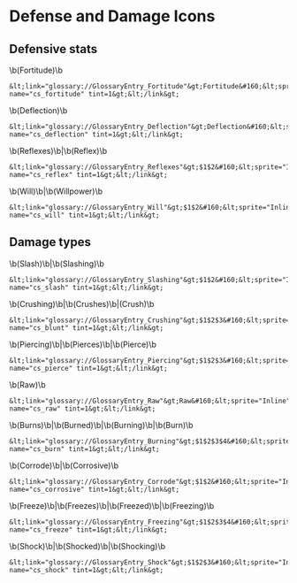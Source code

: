 # Defense and Damage Icons

## Defensive stats

\b(Fortitude)\b
```
&lt;link="glossary://GlossaryEntry_Fortitude"&gt;Fortitude&#160;&lt;sprite="Inline" name="cs_fortitude" tint=1&gt;&lt;/link&gt;
```
\b(Deflection)\b
```
&lt;link="glossary://GlossaryEntry_Deflection"&gt;Deflection&#160;&lt;sprite="Inline" name="cs_deflection" tint=1&gt;&lt;/link&gt;
```
\b(Reflexes)\b|\b(Reflex)\b
```
&lt;link="glossary://GlossaryEntry_Reflexes"&gt;$1$2&#160;&lt;sprite="Inline" name="cs_reflex" tint=1&gt;&lt;/link&gt;
```
\b(Will)\b|\b(Willpower)\b
```
&lt;link="glossary://GlossaryEntry_Will"&gt;$1$2&#160;&lt;sprite="Inline" name="cs_will" tint=1&gt;&lt;/link&gt;
```
## Damage types

\b(Slash)\b|\b(Slashing)\b
```
&lt;link="glossary://GlossaryEntry_Slashing"&gt;$1$2&#160;&lt;sprite="Inline" name="cs_slash" tint=1&gt;&lt;/link&gt;
```
\b(Crushing)\b|\b(Crushes)\b|(Crush)\b
```
&lt;link="glossary://GlossaryEntry_Crushing"&gt;$1$2$3&#160;&lt;sprite="Inline" name="cs_blunt" tint=1&gt;&lt;/link&gt;
```
\b(Piercing)\b|\b(Pierces)\b|\b(Pierce)\b
```
&lt;link="glossary://GlossaryEntry_Piercing"&gt;$1$2$3&#160;&lt;sprite="Inline" name="cs_pierce" tint=1&gt;&lt;/link&gt;
```
\b(Raw)\b
```
&lt;link="glossary://GlossaryEntry_Raw"&gt;Raw&#160;&lt;sprite="Inline" name="cs_raw" tint=1&gt;&lt;/link&gt;
```
\b(Burns)\b|\b(Burned)\b|\b(Burning)\b|\b(Burn)\b
```
&lt;link="glossary://GlossaryEntry_Burning"&gt;$1$2$3$4&#160;&lt;sprite="Inline" name="cs_burn" tint=1&gt;&lt;/link&gt;
```
\b(Corrode)\b|\b(Corrosive)\b
```
&lt;link="glossary://GlossaryEntry_Corrode"&gt;$1$2&#160;&lt;sprite="Inline" name="cs_corrosive" tint=1&gt;&lt;/link&gt;
```
\b(Freeze)\b|\b(Freezes)\b|\b(Freezed)\b|\b(Freezing)\b
```
&lt;link="glossary://GlossaryEntry_Freezing"&gt;$1$2$3$4&#160;&lt;sprite="Inline" name="cs_freeze" tint=1&gt;&lt;/link&gt;
```
\b(Shock)\b|\b(Shocked)\b|\b(Shocking)\b
```
&lt;link="glossary://GlossaryEntry_Shock"&gt;$1$2$3&#160;&lt;sprite="Inline" name="cs_shock" tint=1&gt;&lt;/link&gt;
```
